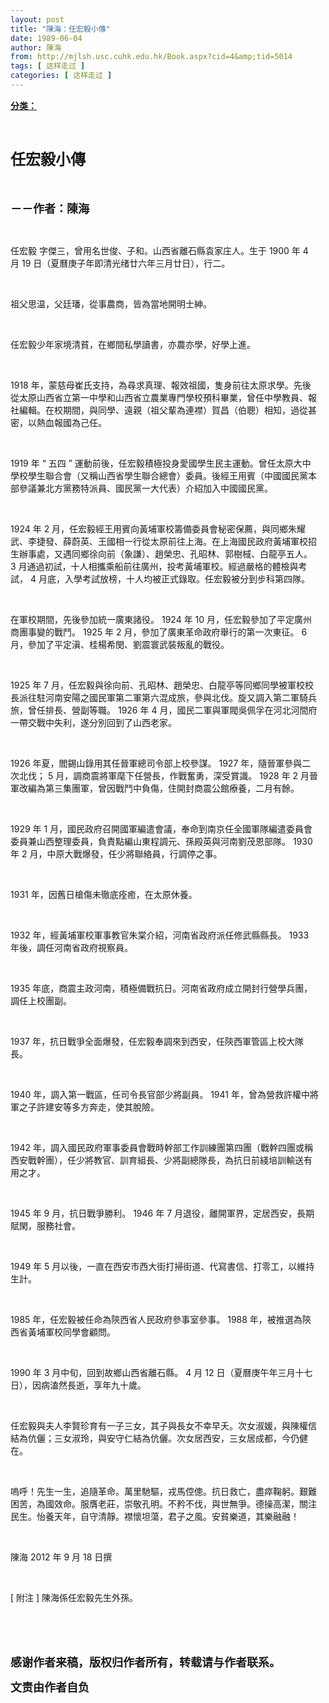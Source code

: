 ```yaml
---
layout: post
title: "陳海：任宏毅小傳"
date: 1989-06-04
author: 陳海
from: http://mjlsh.usc.cuhk.edu.hk/Book.aspx?cid=4&amp;tid=5014
tags: [ 这样走过 ]
categories: [ 这样走过 ]
---
```


<div style="margin: 15px 10px 10px 0px;">
<div>
<span id="ctl00_ContentPlaceHolder1_chapter1_SubjectLabel" style="font-weight:bold;text-decoration:underline;">
   分类：
  </span>
</div>
<p class="p1">
<b>
<font size="5">
<span class="s1">
</span>
<br/>
</font>
</b>
</p>
<p class="p2">
<span class="s1">
<b>
<font size="5">
     任宏毅小傳
    </font>
</b>
</span>
</p>
<p class="p1">
<b>
<font size="4">
<span class="s1">
</span>
<br/>
</font>
</b>
</p>
<p class="p2">
<span class="s1">
<b>
<font size="4">
     －－作者：陳海
    </font>
</b>
</span>
</p>
<p class="p1">
<span class="s1">
</span>
<br/>
</p>
<p class="p2">
<span class="s1">
   任宏毅
  </span>
<span class="s2">
</span>
<span class="s1">
   字傑三，曾用名世俊、子和。山西省離石縣袁家庄人。生于
  </span>
<span class="s2">
   1900
  </span>
<span class="s1">
   年
  </span>
<span class="s2">
   4
  </span>
<span class="s1">
   月
  </span>
<span class="s2">
   19
  </span>
<span class="s1">
   日（夏曆庚子年即清光绪廿六年三月廿日），行二。
  </span>
</p>
<p class="p1">
<span class="s1">
</span>
<br/>
</p>
<p class="p2">
<span class="s1">
   祖父思温，父廷璠，從事農商，皆為當地開明士紳。
  </span>
</p>
<p class="p1">
<span class="s1">
</span>
<br/>
</p>
<p class="p2">
<span class="s1">
   任宏毅少年家境清貧，在鄉間私學讀書，亦農亦學，好學上進。
  </span>
</p>
<p class="p1">
<span class="s1">
</span>
<br/>
</p>
<p class="p2">
<span class="s2">
   1918
  </span>
<span class="s1">
   年，蒙慈母崔氏支持，為尋求真理、報效祖國，隻身前往太原求學。先後從太原山西省立第一中學和山西省立農業專門學校預科畢業，曾任中學教員、報社編輯。在校期間，與同學、遠親（祖父輩為連襟）賀昌（伯聰）相知，過從甚密，以熱血報國為己任。
  </span>
</p>
<p class="p1">
<span class="s1">
</span>
<br/>
</p>
<p class="p2">
<span class="s2">
   1919
  </span>
<span class="s1">
   年
  </span>
<span class="s2">
   “
  </span>
<span class="s1">
   五四
  </span>
<span class="s2">
   ”
  </span>
<span class="s1">
   運動前後，任宏毅積極投身愛國學生民主運動。曾任太原大中學校學生聯合會（又稱山西省學生聯合總會）委員。後經王用賓（中國國民黨本部參議兼北方黨務特派員、國民黨一大代表）介紹加入中國國民黨。
  </span>
</p>
<p class="p1">
<span class="s1">
</span>
<br/>
</p>
<p class="p2">
<span class="s2">
   1924
  </span>
<span class="s1">
   年
  </span>
<span class="s2">
   2
  </span>
<span class="s1">
   月，任宏毅經王用賓向黃埔軍校籌備委員會秘密保薦，與同鄉朱耀武、李捷發、薛蔚英、王國相一行從太原前往上海。在上海國民政府黃埔軍校招生辦事處，又遇同鄉徐向前（象謙）、趙榮忠、孔昭林、郭樹棫、白龍亭五人。
  </span>
<span class="s2">
   3
  </span>
<span class="s1">
   月通過初試，十人相攜乘船前往廣州，投考黃埔軍校。經過嚴格的體檢與考試，
  </span>
<span class="s2">
   4
  </span>
<span class="s1">
   月底，入學考試放榜，十人均被正式錄取。任宏毅被分到步科第四隊。
  </span>
</p>
<p class="p1">
<span class="s1">
</span>
<br/>
</p>
<p class="p2">
<span class="s1">
   在軍校期間，先後參加統一廣東諸役。
  </span>
<span class="s2">
   1924
  </span>
<span class="s1">
   年
  </span>
<span class="s2">
   10
  </span>
<span class="s1">
   月，任宏毅參加了平定廣州商團事變的戰鬥。
  </span>
<span class="s2">
   1925
  </span>
<span class="s1">
   年
  </span>
<span class="s2">
   2
  </span>
<span class="s1">
   月，參加了廣東革命政府舉行的第一次東征。
  </span>
<span class="s2">
   6
  </span>
<span class="s1">
   月，參加了平定滇、桂楊希閔、劉震寰武裝叛亂的戰役。
  </span>
</p>
<p class="p1">
<span class="s1">
</span>
<br/>
</p>
<p class="p2">
<span class="s2">
   1925
  </span>
<span class="s1">
   年
  </span>
<span class="s2">
   7
  </span>
<span class="s1">
   月，任宏毅與徐向前、孔昭林、趙榮忠、白龍亭等同鄉同學被軍校校長派往駐河南安陽之國民軍第二軍第六混成旅，參與北伐。旋又調入第二軍騎兵旅，曾任排長、營副等職。
  </span>
<span class="s2">
   1926
  </span>
<span class="s1">
   年
  </span>
<span class="s2">
   4
  </span>
<span class="s1">
   月，國民二軍與軍閥吳佩孚在河北河間府一帶交戰中失利，遂分別回到了山西老家。
  </span>
</p>
<p class="p1">
<span class="s1">
</span>
<br/>
</p>
<p class="p2">
<span class="s2">
   1926
  </span>
<span class="s1">
   年夏，閻錫山錄用其任晉軍總司令部上校參謀。
  </span>
<span class="s2">
   1927
  </span>
<span class="s1">
   年，隨晉軍參與二次北伐；
  </span>
<span class="s2">
   5
  </span>
<span class="s1">
   月，調商震將軍麾下任營長，作戰奮勇，深受賞識。
  </span>
<span class="s2">
   1928
  </span>
<span class="s1">
   年
  </span>
<span class="s2">
   2
  </span>
<span class="s1">
   月晉軍改編為第三集團軍，曾因戰鬥中負傷，住開封商震公館療養，二月有餘。
  </span>
</p>
<p class="p1">
<span class="s1">
</span>
<br/>
</p>
<p class="p2">
<span class="s2">
   1929
  </span>
<span class="s1">
   年
  </span>
<span class="s2">
   1
  </span>
<span class="s1">
   月，國民政府召開國軍編遣會議，奉命到南京任全國軍隊編遣委員會委員兼山西整理委員，負責點編山東程調元、孫殿英與河南劉茂恩部隊。
  </span>
<span class="s2">
   1930
  </span>
<span class="s1">
   年
  </span>
<span class="s2">
   2
  </span>
<span class="s1">
   月，中原大戰爆發，任少將聯絡員，行調停之事。
  </span>
</p>
<p class="p1">
<span class="s1">
</span>
<br/>
</p>
<p class="p2">
<span class="s2">
   1931
  </span>
<span class="s1">
   年，因舊日槍傷未徹底痊癒，在太原休養。
  </span>
</p>
<p class="p1">
<span class="s1">
</span>
<br/>
</p>
<p class="p2">
<span class="s2">
   1932
  </span>
<span class="s1">
   年，經黃埔軍校軍事教官朱棠介紹，河南省政府派任修武縣縣長。
  </span>
<span class="s2">
   1933
  </span>
<span class="s1">
   年後，調任河南省政府視察員。
  </span>
</p>
<p class="p1">
<span class="s1">
</span>
<br/>
</p>
<p class="p2">
<span class="s2">
   1935
  </span>
<span class="s1">
   年底，商震主政河南，積極備戰抗日。河南省政府成立開封行營學兵團，調任上校團副。
  </span>
</p>
<p class="p1">
<span class="s1">
</span>
<br/>
</p>
<p class="p2">
<span class="s2">
   1937
  </span>
<span class="s1">
   年，抗日戰爭全面爆發，任宏毅奉調來到西安，任陝西軍管區上校大隊長。
  </span>
</p>
<p class="p1">
<span class="s1">
</span>
<br/>
</p>
<p class="p2">
<span class="s2">
   1940
  </span>
<span class="s1">
   年，調入第一戰區，任司令長官部少將副員。
  </span>
<span class="s2">
   1941
  </span>
<span class="s1">
   年，曾為營救許權中將軍之子許建安等多方奔走，使其脫險。
  </span>
</p>
<p class="p1">
<span class="s1">
</span>
<br/>
</p>
<p class="p2">
<span class="s2">
   1942
  </span>
<span class="s1">
   年，調入國民政府軍事委員會戰時幹部工作訓練團第四團（戰幹四團或稱西安戰幹團），任少將教官、訓育組長、少將副總隊長，為抗日前綫培訓輸送有用之才。
  </span>
</p>
<p class="p1">
<span class="s1">
</span>
<br/>
</p>
<p class="p2">
<span class="s2">
   1945
  </span>
<span class="s1">
   年
  </span>
<span class="s2">
   9
  </span>
<span class="s1">
   月，抗日戰爭勝利。
  </span>
<span class="s2">
   1946
  </span>
<span class="s1">
   年
  </span>
<span class="s2">
   7
  </span>
<span class="s1">
   月退役，離開軍界，定居西安，長期賦閑，服務社會。
  </span>
</p>
<p class="p1">
<span class="s1">
</span>
<br/>
</p>
<p class="p2">
<span class="s2">
   1949
  </span>
<span class="s1">
   年
  </span>
<span class="s2">
   5
  </span>
<span class="s1">
   月以後，一直在西安市西大街打掃街道、代寫書信、打零工，以維持生計。
  </span>
</p>
<p class="p1">
<span class="s1">
</span>
<br/>
</p>
<p class="p2">
<span class="s2">
   1985
  </span>
<span class="s1">
   年，任宏毅被任命為陝西省人民政府參事室參事。
  </span>
<span class="s2">
   1988
  </span>
<span class="s1">
   年，被推選為陝西省黃埔軍校同學會顧問。
  </span>
</p>
<p class="p1">
<span class="s1">
</span>
<br/>
</p>
<p class="p2">
<span class="s2">
   1990
  </span>
<span class="s1">
   年
  </span>
<span class="s2">
   3
  </span>
<span class="s1">
   月中旬，回到故鄉山西省離石縣。
  </span>
<span class="s2">
   4
  </span>
<span class="s1">
   月
  </span>
<span class="s2">
   12
  </span>
<span class="s1">
   日（夏曆庚午年三月十七日），因病溘然長逝，享年九十歲。
  </span>
</p>
<p class="p1">
<span class="s1">
</span>
<br/>
</p>
<p class="p2">
<span class="s1">
   任宏毅與夫人李賢珍育有一子三女，其子與長女不幸早夭。次女淑媛，與陳權信結為伉儷；三女淑玲，與安守仁結為伉儷。次女居西安，三女居成都，今仍健在。
  </span>
</p>
<p class="p1">
<span class="s1">
</span>
<br/>
</p>
<p class="p2">
<span class="s1">
   嗚呼！先生一生，追隨革命。萬里馳驅，戎馬倥傯。抗日救亡，盡瘁鞠躬。艱難困苦，為國效命。服膺老莊，崇敬孔明。不矜不伐，與世無爭。德操高潔，關注民生。怡養天年，自守清靜。襟懷坦蕩，君子之風。安貧樂道，其樂融融！
  </span>
</p>
<p class="p1">
<span class="s1">
</span>
<br/>
</p>
<p class="p3">
<span class="s3">
   陳海
  </span>
<span class="s1">
   2012
  </span>
<span class="s3">
   年
  </span>
<span class="s1">
   9
  </span>
<span class="s3">
   月
  </span>
<span class="s1">
   18
  </span>
<span class="s3">
   日撰
  </span>
</p>
<p class="p1">
<span class="s1">
</span>
<br/>
</p>
<p class="p2">
<span class="s2">
   [
  </span>
<span class="s1">
   附注
  </span>
<span class="s2">
   ]
  </span>
<span class="s1">
   陳海係任宏毅先生外孫。
  </span>
</p>
<p class="p1">
<span class="s1">
</span>
<br/>
</p>
<p class="p1">
<b>
<font size="4">
<span class="s1">
</span>
<br/>
</font>
</b>
</p>
<p class="p2">
<span class="s1">
<b>
<font size="4">
     感谢作者来稿，版权归作者所有，转载请与作者联系。
    </font>
</b>
</span>
</p>
<p class="p2">
<span class="s1">
<b>
<font size="4">
     文责由作者自负
    </font>
</b>
</span>
</p>
</div>
